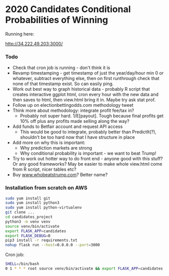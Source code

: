 # 2020 Candidates Conditional Probabilities of Winning

Running here:

http://34.222.49.203:3000/

### Todo

* Check that cron job is running - don't think it is
* Revamp timestamping - get timestamp of just the year/day/hour min 0 or whatever, subtract everything else, then on first runthrough check that none of that timestamp exist. So can easily ping.
* Work out best way to graph historical data - probably R script that creates
interactive ggplot html, cron every hour with the new data and then saves to html,
then view.html bring it in. Maybe try ask stat prof.
* Follow up on electionbettingodds.com methodology tweet
* Think more about methodology: integrate profit fee/tax in?
    * Probably not super hard. 1/E[payout]. Tough because final profits get 10% off
    plus any profits made selling along the way?
* Add funds to Betfair account and request API access
    * This would be good to integrate, probably better than PredictIt(?), shouldn't
    be too hard now that I have structure in place
* Add more on why this is important:
    * Why prediction markets are strong
    * Why conditional probability is important - we want to beat Trump!
* Try to work out hotter way to do front end - anyone good with this stuff? Or any
good frameworks? May be easier to make whole view.html come from R script, nicer
tables etc?
* Buy www.whobeatstrump.com? Better name?

### Installation from scratch on AWS

```bash
sudo yum install git
sudo yum install python3
sudo yum install python-virtualenv
git clone ...
cd candidates_project
python3 -m venv venv
source venv/bin/activate
export FLASK_APP=candidates
export FLASK_DEBUG=0
pip3 install -r requirements.txt
nohup flask run --host=0.0.0.0 --port=3000
```

Cron job:
```bash
SHELL=/bin/bash
0 1 * * * root source venv/bin/activate && export FLASK_APP=candidates && flask update-probs
```
